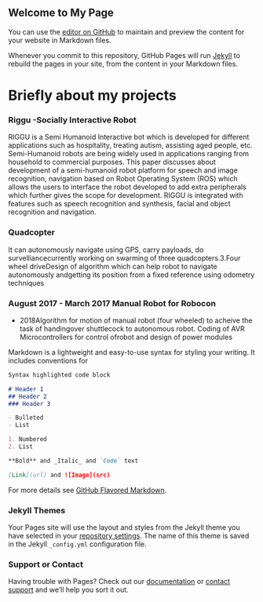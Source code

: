 ## Welcome to My Page

You can use the [editor on GitHub](https://github.com/harshavardhanguda/harshavardhanguda.github.io/edit/master/README.md) to maintain and preview the content for your website in Markdown files.

Whenever you commit to this repository, GitHub Pages will run [Jekyll](https://jekyllrb.com/) to rebuild the pages in your site, from the content in your Markdown files.

# Briefly about my projects

### Riggu -Socially Interactive Robot
RIGGU is a Semi Humanoid Interactive bot which is developed for different applications such as hospitality, treating autism, assisting aged people, etc. Semi-Humanoid robots are being widely used in applications ranging from household to commercial purposes. This paper discusses about development of a semi-humanoid robot platform for speech and image recognition, navigation based on Robot Operating System (ROS) which allows the users to interface the robot developed to add extra peripherals which further gives the scope for development. RIGGU is integrated with features such as speech recognition and synthesis, facial and object recognition and navigation.
### Quadcopter
It can autonomously navigate using GPS, carry payloads, do survelliancecurrently working on swarming of three quadcopters.3.Four wheel driveDesign of algorithm which can help robot to navigate autonomously andgetting its position from a fixed reference using odometry techniques
### August 2017 - March 2017 Manual Robot for Robocon 
- 2018Algorithm for motion of manual robot (four wheeled) to acheive the task of handingover shuttlecock to autonomous robot.  Coding of AVR Microcontrollers for control ofrobot and design of power modules

Markdown is a lightweight and easy-to-use syntax for styling your writing. It includes conventions for

```markdown
Syntax highlighted code block

# Header 1
## Header 2
### Header 3

- Bulleted
- List

1. Numbered
2. List

**Bold** and _Italic_ and `Code` text

[Link](url) and ![Image](src)
```

For more details see [GitHub Flavored Markdown](https://guides.github.com/features/mastering-markdown/).

### Jekyll Themes

Your Pages site will use the layout and styles from the Jekyll theme you have selected in your [repository settings](https://github.com/harshavardhanguda/harshavardhanguda.github.io/settings). The name of this theme is saved in the Jekyll `_config.yml` configuration file.

### Support or Contact

Having trouble with Pages? Check out our [documentation](https://help.github.com/categories/github-pages-basics/) or [contact support](https://github.com/contact) and we’ll help you sort it out.
